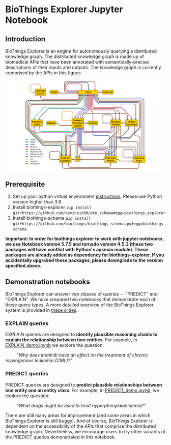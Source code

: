 BioThings Explorer Jupyter Notebook
===================================

## Introduction

BioThings Explorer is an engine for autonomously querying a distributed knowledge graph. The distributed knowledge graph is made up of biomedical APIs that have been annotated with semantically-precise descriptions of their inputs and outputs.  The knowledge graph is currently comprised by the APIs in this figure:

![BTE Metagraph](img/smartapi_metagraph.png "BioThings Explorer Metagraph")


## Prerequisite

1. Set up your python virtual environment [instructions](https://virtualenv.pypa.io/en/latest/). Please use Python version higher than 3.6.
2. Install biothings-explorer `pip install git+https://github.com/kevinxin90/bte_schema#egg=biothings_explorer`
3. Install biothings-schema `pip install git+https://github.com/biothings/biothings_schema.py#egg=biothings_schema`

**Important: In order for biothings explorer to work with jupyter notebooks, we use Notebook version 5.7.5 and tornado version 4.5.3 (these two packages will have conflict with Python's aysncio module). These packages are already added as dependency for biothings-explorer. If you accidentally upgraded these packages, please downgrade to the version specified above.**


## Demonstration notebooks
BioThings Explorer can answer two classes of queries -- "PREDICT" and "EXPLAIN".  We have prepared two notebooks that demonstrate each of these query types.  A more detailed overview of the BioThings Explorer system is provided in [these slides](https://docs.google.com/presentation/d/1QWQqqQhPD_pzKryh6Wijm4YQswv8pAjleVORCPyJyDE/edit?usp=sharing).

### EXPLAIN queries

EXPLAIN queries are designed to **identify plausible reasoning chains to explain the relationship between two entities**.  For example, in [EXPLAIN_demo.ipynb](EXPLAIN_demo.ipynb) we explore the question:  

&nbsp;&nbsp;&nbsp;&nbsp;&nbsp;&nbsp;&nbsp;&nbsp;&nbsp;"*Why does imatinib have an effect on the treatment of chronic myelogenous leukemia (CML)?*"

### PREDICT queries

PREDICT queries are designed to **predict plausible relationships between one entity and an entity class**.  For example, in [PREDICT_demo.ipynb](PREDICT_demo.ipynb), we explore the question:  

&nbsp;&nbsp;&nbsp;&nbsp;&nbsp;&nbsp;&nbsp;&nbsp;&nbsp;*"What drugs might be used to treat hyperphenylalaninemia?"*

There are still many areas for improvement (and some areas in which BioThings Explorer is still buggy).  And of course, BioThings Explorer is dependent on the accessibility of the APIs that comprise the distributed knowledge graph.  Nevertheless, we encourage users to try other variants of the PREDICT queries demonstrated in this notebook.
